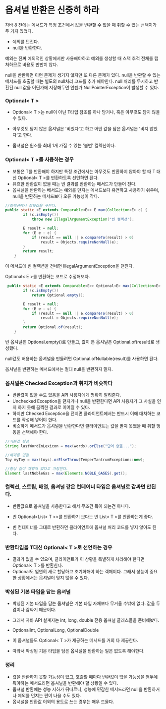 # 옵셔널 반환은 신중히 하라

자바 8 전에는 메서드가 특정 조건에서 값을 반환할 수 없을 때 취할 수 있는 선택지가 두 가지 있었다.

- 예외를 던진다.
- null을 반환한다.

예외는 진짜 예외적인 상황에서만 사용해야하고 예외를 생성할 때 스택 추적 전체를 캡처하므로 비용도 만만치 않다.

null을 반환하면 이런 문제가 생기지 않지만 또 다른 문제가 있다. null을 반환할 수 있는 메서드를 호출할 때는 별도의 null처리 코드를 추가 해야한다. null 처리를 무시하고 반환된 null 값을 어딘가에 저장해두면 언젠가 NullPointerException이 발생할 수 있다.

### Optional< T >

- Optional< T >는 null이 아닌 T타입 참조를 하나 담거나, 혹은 아무것도 담지 않을 수 있다.

- 아무것도 담지 않은 옵셔널은 '비었다'고 하고 어떤 값을 담은 옵셔널은 '비지 않았다'고 한다.
- 옵셔널은 원소를 최대 1개 가질 수 있는 '불변' 컬렉션이다.



### Optional< T >를 사용하는 경우

- 보통은 T를 반환해야 하지만 특정 조건에서는 아무것도 반환하지 않아야 할 때 T 대신 Optional< T >를 반환하도록 선언하면 된다.
- 유효한 반환값이 없을 때는 빈 결과를 반환하는 메서드가 만들어 진다.
- 옵셔널을 반환하는 베서드는 예외를 던지는 메서드보다 유연하고 사용하기 쉬우며, null을 반환하는 메서드보다 오류 가능성이 작다.

```java
//컬렉션에서 최댓값을 구한다.
public static <E extends Comparable<E>> E max(Collection<E> c) {
        if (c.isEmpty())
            throw new IllegalArgumentException("빈 컬렉션");

        E result = null;
        for (E e : c) {
            if (result == null || e.compareTo(result) > 0)
                result = Objects.requireNonNull(e);
        }
        return result;
    }
```

이 메서드에 빈 컬렉션을 건네면 IllegalArgumentException을 던진다.

Optional< E >를 반환하는 코드로 수정해보자.

```java
 public static <E extends Comparable<E>> Optional<E> max(Collection<E> c) {
        if (c.isEmpty())
            return Optional.empty();

        E result = null;
        for (E e : c) {
            if (result == null || e.compareTo(result) > 0)
                result = Objects.requireNonNull(e);
        }
        return Optional.of(result);
    }
```

빈 옵셔널은 Optional.empty()로 만들고, 값이 든 옵셔널은 Optional.of(result)로 생성했다.

null값도 허용하는 옵셔널을 만들려면 Optional.ofNullable(result)를 사용하면 된다.

옵셔널을 반환하는 메서드에서는 절대 null을 반환하지 말자.

### 옵셔널은 Checked Exception과 취지가 비슷하다

- 반환값이 없을 수도 있음을 API 사용자에게 명확히 알려준다. 
- Unchecked Exception을 던지거나 null을 반환한다면 API 사용자가 그 사실을 인지 하지 못해 끔찍한 결과로 이어질 수 있다.
- 하지만 Checked Exception을 던지면 클라이언트에서는 반드시 이에 대처하는 코드를 작성해 넣어야 한다.
- 비슷하게 메서드가 옵셔널을 반환한다면 클라이언트는 값을 받지 못했을 때 취할 행동을 선택해야 한다. 

```java
//기본값 설정
String lastWordInLexicon = max(words).orElse("단어 없음...");
```

```java
//예외를 던짐
Toy myToy = max(toys).orElseThrow(TemperTantrumException::new);
```

```java
//항상 값이 채워져 있다고 가정한다.
Element lastNobleGas = max(Elements.NOBLE_GASES).get();
```



### 컬렉션, 스트림, 배열, 옵셔널 같은 컨테이너 타입은 옵셔널로 감싸면 안된다.

- 반환값으로 옵셔널을 사용한다고 해서 무조건 득이 되는건 아니다.

- 빈 Optional<List< T >>를 반환하기 보다는 빈 List< T >를 반환하는게 좋다.
- 빈 컨테이너를 그대로 반환하면 클라이언트에 옵셔널 처리 코드를 넣지 않아도 된다.



### 반환타입을 T대신 Optional< T >로 선언하는 경우

- 결과가 없을 수 있으며, 클라이언트가 이 상황을 특별하게 처리해야 한다면 Optional< T >를 반환한다.
- Optional도 엄연히 새로 할당하고 초기화해야 하는 객체이다. 그래서 성능이 중요한 상황에서는 옵셔널이 맞지 않을 수 있다.

### 박싱된 기본 타입을 담는 옵셔널

- 박싱된 기본 타입을 담는 옵셔널은 기본 타입 자체보다 무거울 수밖에 없다. 값을 두 겹이나 감싸기 때문이다.

- 그래서 자바 API 설계자는 int, long, double 전용 옵셔널 클래스들을 준비해놨다.
- OptionalInt, OptionalLong, OptionalDouble
- 이 옵셔널들도 Optional< T >가 제공하는 메서드를 거의 다 제공한다.
- 따라서 박싱된 기본 타입을 담은 옵셔널을 반환하는 일은 없도록 해야한다.



### 정리

- 값을 반환하지 못할 가능성이 있고, 호출할 때마다 반환값이 없을 가능성을 염두에 둬야하는 메서드라면 옵셔널을 반환해야 할 상황일 수 있다.
- 옵셔널 반환에는 성능 저하가 뒤따르니, 성능에 민감한 메서드라면 null을 반환하거나 예외를 던지는 편이 나을 수도 있다.
- 옵셔널을 반환값 이외의 용도로 쓰는 경우는 매우 드물다.









